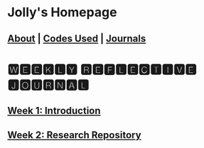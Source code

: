 # Jolly's Homepage

## [About](https://jolly20220861.github.io/about) | [Codes Used](https://jolly20220861.github.io/codes) | [Journals](https://jolly20220861.github.io/)
# 🆆🅴🅴🅺🅻🆈 🆁🅴🅵🅻🅴🅲🆃🅸🆅🅴 🅹🅾🆄🆁🅽🅰🅻
## [Week 1: Introduction](https://jolly20220861.github.io/Week1)
## [Week 2: Research Repository](https://jolly20220861.github.io/Week2)
